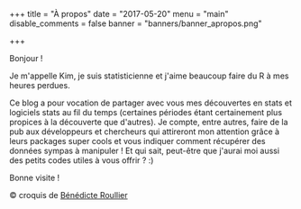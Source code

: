 +++
title = "À propos"
date = "2017-05-20"
menu = "main"
disable_comments = false
banner = "banners/banner_apropos.png"
 
+++

  Bonjour ! 
  
  Je m'appelle Kim, je suis statisticienne et j'aime beaucoup faire du R à mes heures perdues.
  
  Ce blog a pour vocation de partager avec vous mes découvertes en stats et logiciels stats au fil du temps (certaines périodes étant certainement plus propices à la découverte que d'autres). Je compte, entre autres, faire de la pub aux développeurs et chercheurs qui attireront mon attention grâce à leurs packages super cools et vous indiquer comment récupérer des données sympas à manipuler ! Et qui sait, peut-être que j'aurai moi aussi des petits codes utiles à vous offrir ? :)
  
  Bonne visite !
  
  © croquis de [Bénédicte Roullier](https://twitter.com/roullierb)
 
